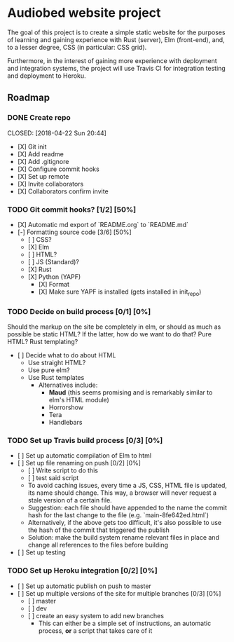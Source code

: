 # Audiobed website project

The goal of this project is to create a simple static website for the
purposes of learning and gaining experience with Rust (server), Elm
(front-end), and, to a lesser degree, CSS (in particular: CSS grid).

Furthermore, in the interest of gaining more experience with deployment
and integration systems, the project will use Travis CI for integration
testing and deployment to Heroku.

## Roadmap

### <span class="done DONE">DONE</span> Create repo

CLOSED: \[2018-04-22 Sun 20:44\]

  - \[X\] Git init
  - \[X\] Add readme
  - \[X\] Add .gitignore
  - \[X\] Configure commit hooks
  - \[X\] Set up remote
  - \[X\] Invite collaborators
  - \[X\] Collaborators confirm
invite

### <span class="todo TODO">TODO</span> Git commit hooks? \[1/2\] \[50%\]

  - \[X\] Automatic md export of \`README.org\` to \`README.md\`
  - \[-\] Formatting source code \[3/6\] \[50%\]
      - \[ \] CSS?
      - \[X\] Elm
      - \[ \] HTML?
      - \[ \] JS (Standard)?
      - \[X\] Rust
      - \[X\] Python (YAPF)
          - \[X\] Format
          - \[X\] Make sure YAPF is installed (gets installed in
            init<sub>repo</sub>)

### <span class="todo TODO">TODO</span> Decide on build process \[0/1\] \[0%\]

Should the markup on the site be completely in elm, or should as much as
possible be static HTML? If the latter, how do we want to do that? Pure
HTML? Rust templating?

  - \[ \] Decide what to do about HTML
      - Use straight HTML?
      - Use pure elm?
      - Use Rust templates
          - Alternatives include:
              - **Maud** (this seems promising and is remarkably similar
                to elm's HTML
module)
              - Horrorshow
              - Tera
              - Handlebars

### <span class="todo TODO">TODO</span> Set up Travis build process \[0/3\] \[0%\]

  - \[ \] Set up automatic compilation of Elm to html
  - \[ \] Set up file renaming on push \[0/2\] \[0%\]
      - \[ \] Write script to do this
      - \[ \] test said script
      - To avoid caching issues, every time a JS, CSS, HTML file is
        updated, its name should change. This way, a browser will never
        request a stale version of a certain file.
      - Suggestion: each file should have appended to the name the
        commit hash for the last change to the file (e.g.
        \`main-8fe642ed.html\`)
      - Alternatively, if the above gets too difficult, it's also
        possible to use the hash of the commit that triggered the
        publish
      - Solution: make the build system rename relevant files in place
        and change all references to the files before building
  - \[ \] Set up
testing

### <span class="todo TODO">TODO</span> Set up Heroku integration \[0/2\] \[0%\]

  - \[ \] Set up automatic publish on push to master
  - \[ \] Set up multiple versions of the site for multiple branches
    \[0/3\] \[0%\]
      - \[ \] master
      - \[ \] dev
      - \[ \] create an easy system to add new branches
          - This can either be a simple set of instructions, an
            automatic process, **or** a script that takes care of it
